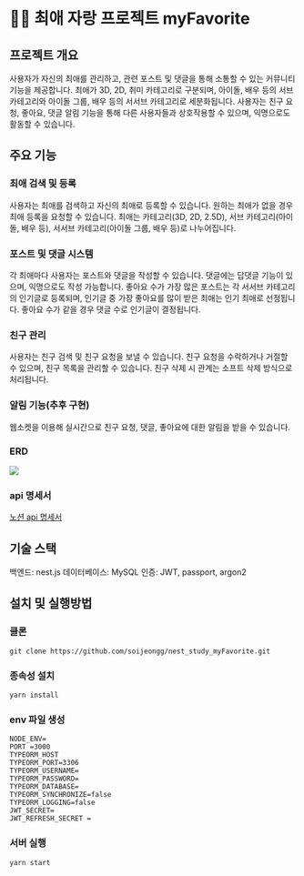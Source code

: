# 🩷🩵 최애 자랑 프로젝트 myFavorite
 
## 프로젝트 개요
 사용자가 자신의 최애를 관리하고, 관련 포스트 및 댓글을 통해 소통할 수 있는 커뮤니티 기능을 제공합니다. 최애가 3D, 2D, 취미 카테고리로 구분되며, 아이돌, 배우 등의 서브 카테고리와 아이돌 그룹, 배우 등의 서서브 카테고리로 세분화됩니다. 사용자는 친구 요청, 좋아요, 댓글 알림 기능을 통해 다른 사용자들과 상호작용할 수 있으며, 익명으로도 활동할 수 있습니다.

## 주요 기능
### 최애 검색 및 등록
사용자는 최애를 검색하고 자신의 최애로 등록할 수 있습니다.
원하는 최애가 없을 경우 최애 등록을 요청할 수 있습니다.
최애는 카테고리(3D, 2D, 2.5D), 서브 카테고리(아이돌, 배우 등), 서서브 카테고리(아이돌 그룹, 배우 등)로 나누어집니다.

### 포스트 및 댓글 시스템
각 최애마다 사용자는 포스트와 댓글을 작성할 수 있습니다.
댓글에는 답댓글 기능이 있으며, 익명으로도 작성 가능합니다.
좋아요 수가 가장 많은 포스트는 각 서서브 카테고리의 인기글로 등록되며, 인기글 중 가장 좋아요를 많이 받은 최애는 인기 최애로 선정됩니다.
좋아요 수가 같을 경우 댓글 수로 인기글이 결정됩니다.

### 친구 관리
사용자는 친구 검색 및 친구 요청을 보낼 수 있습니다.
친구 요청을 수락하거나 거절할 수 있으며, 친구 목록을 관리할 수 있습니다.
친구 삭제 시 관계는 소프트 삭제 방식으로 처리됩니다.

### 알림 기능(추후 구현)
웹소켓을 이용해 실시간으로 친구 요청, 댓글, 좋아요에 대한 알림을 받을 수 있습니다.

### ERD
<img src ="https://github.com/user-attachments/assets/9100d3e2-90b5-49c3-b389-42b524902a7b">

### api 명세서
[노션 api 명세서](https://pollen-experience-ed3.notion.site/d7049e6698444a04ad627e1bf5ed83da?pvs=4)

## 기술 스택
백엔드: nest.js
데이터베이스: MySQL
인증: JWT, passport, argon2

## 설치 및 실행방법
### 클론
```shell
git clone https://github.com/soijeongg/nest_study_myFavorite.git
```
### 종속성 설치 
```shell
yarn install
```
### env 파일 생성
```file
NODE_ENV=
PORT =3000
TYPEORM_HOST
TYPEORM_PORT=3306
TYPEORM_USERNAME=
TYPEORM_PASSWORD=
TYPEORM_DATABASE=
TYPEORM_SYNCHRONIZE=false
TYPEORM_LOGGING=false
JWT_SECRET=
JWT_REFRESH_SECRET =
```
### 서버 실행
```shell
yarn start
```
